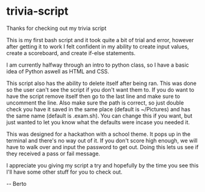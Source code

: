 # trivia-script

Thanks for checking out my trivia script

This is my first bash script and it took quite a bit of trial and error, however after getting it to work I felt confident in my ability to create input values, create a scoreboard, and create if-else statements.

I am currently halfway through an intro to python class, so I have a basic idea of Python aswell as HTML and CSS.

This script also has the ability to delete itself after being ran. This was done so the user can't see the script if you don't want them to. If you do want to have the script remove itself then go to the last line and make sure to uncomment the line. Also make sure the path is correct, so just double check you have it saved in the same place (default is ~/Pictures) and has the same name (default is .exam.sh). You can change this if you want, but just wanted to let you know what the defaults were incase you needed it.

This was designed for a hackathon with a school theme. It pops up in the terminal and there's no way out of it. If you don't score high enough, we will have to walk over and input the password to get out. Doing this lets us see if they received a pass or fail message. 

I appreciate you giving my script a try and hopefully by the time you see this I'll have some other stuff for you to check out.

-- Berto
